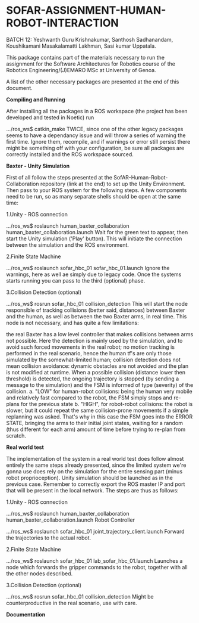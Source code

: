 # SOFAR-ASSIGNMENT-HUMAN-ROBOT-INTERACTION
BATCH 12: Yeshwanth Guru Krishnakumar, Santhosh Sadhanandam, Koushikamani Masakalamatti Lakhman, Sasi kumar Uppatala.

This package contains part of the materials necessary to run the assignment for the Software Architectures for Robotics course of the Robotics Engineering/(J)EMARO MSc at University of Genoa.

A list of the other necessary packages are presented at the end of this document.

**Compiling and Running**

After installing all the packages in a ROS workspace (the project has been developed and tested in Noetic) run

.../ros_ws$ catkin_make
TWICE, since one of the other legacy packages seems to have a dependancy issue and will throw a series of warning the first time. Ignore them, recompile, and if warnings or error still persist there might be something off with your configuration, be sure all packages are correctly installed and the ROS workspace sourced.

**Baxter - Unity Simulation**

First of all follow the steps presented at the SofAR-Human-Robot-Collaboration repository (link at the end) to set up the Unity Environment. Then pass to your ROS system for the following steps. A few components need to be run, so as many separate shells should be open at the same time:

1.Unity - ROS connection

.../ros_ws$ roslaunch human_baxter_collaboration human_baxter_collaboration.launch
Wait for the green text to appear, then start the Unity simulation ('Play' button). This will initiate the connection between the simulation and the ROS environment.

2.Finite State Machine

.../ros_ws$ roslaunch sofar_hbc_01 sofar_hbc_01.launch
Ignore the warnings, here as well ae simply due to legacy code. Once the systems starts running you can pass to the third (optional) phase.

3.Collision Detection (optional)

.../ros_ws$ rosrun sofar_hbc_01 collision_detection
This will start the node responsible of tracking collisions (better said, distances) between Baxter and the human, as well as between the two Baxter arms, in real time. This node is not necessary, and has quite a few limitations:

the real Baxter has a low level controller that makes collisions between arms not possible. Here the detection is mainly used by the simulation, and to avoid such forced movements in the real robot;
no motion tracking is performed in the real scenario, hence the human tf's are only those simulated by the somewhat-limited human;
collision detection does not mean collision avoidance: dynamic obstacles are not avoided and the plan is not modified at runtime. When a possible collision (distance lower then threshold) is detected, the ongoing trajectory is stopped (by sending a message to the simulation) and the FSM is informed of type (severity) of the collision.
a. "LOW" for human-robot collisions: being the human very mobile and relatively fast compared to the robot, the FSM simply stops and re-plans for the previous state
b. "HIGH", for robot-robot collisions: the robot is slower, but it could repeat the same collision-prone movements if a simple replanning was asked. That's why in this case the FSM goes into the ERROR STATE, bringing the arms to their initial joint states, waiting for a random (thus different for each arm) amount of time before trying to re-plan from scratch.

**Real world test**

The implementation of the system in a real world test does follow almost entirely the same steps already presented, since the limited system we're gonna use does rely on the simulation for the entire sensing part (minus robot proprioception). Unity simulation should be launched as in the previous case. Remember to correctly export the ROS master IP and port that will be present in the local network. The steps are thus as follows:

1.Unity - ROS connection

.../ros_ws$ roslaunch human_baxter_collaboration human_baxter_collaboration.launch
Robot Controller

.../ros_ws$ roslaunch sofar_hbc_01 joint_trajectory_client.launch
Forward the trajectories to the actual robot.

2.Finite State Machine

.../ros_ws$ roslaunch sofar_hbc_01 lab_sofar_hbc_01.launch
Launches a node which forwards the gripper commands to the robot, together with all the other nodes described.

3.Collision Detection (optional)

.../ros_ws$ rosrun sofar_hbc_01 collision_detection
Might be counterproductive in the real scenario, use with care.

**Documentation**
